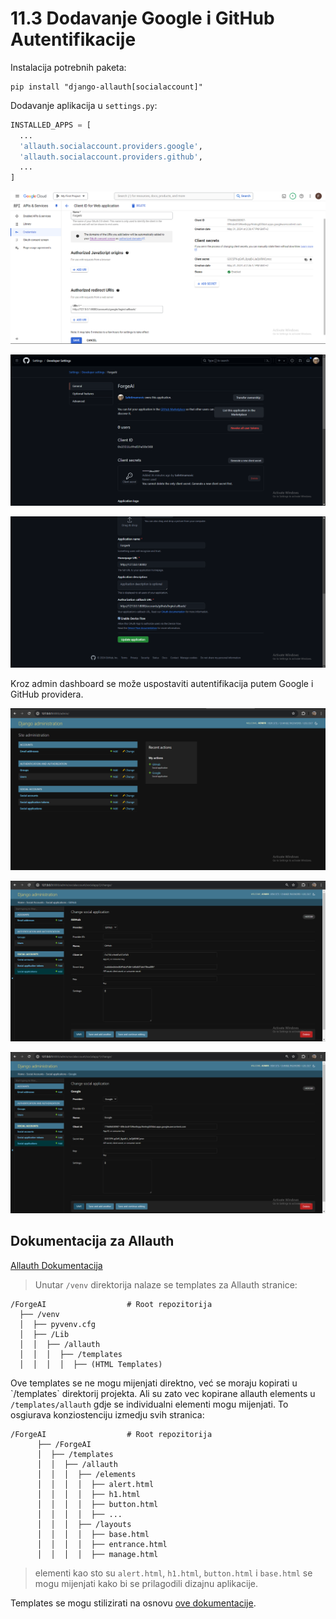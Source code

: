 # 11.3 Dodavanje Google i GitHub Autentifikacije

Instalacija potrebnih paketa:
```shell
pip install "django-allauth[socialaccount]"
```

Dodavanje aplikacija u `settings.py`:
```python
INSTALLED_APPS = [
  ...
  'allauth.socialaccount.providers.google',
  'allauth.socialaccount.providers.github',
  ...
]
```

![](../../images/Auth/auth_1.png)

![](../../images/Auth/auth_2.png)

![](../../images/Auth/auth_3.png)

Kroz admin dashboard se može uspostaviti autentifikacija putem Google i GitHub providera.

![](../../images/Auth/auth_4.png)

![](../../images/Auth/auth_5.png)

![](../../images/Auth/auth_6.png)

## Dokumentacija za Allauth

[Allauth Dokumentacija](https://docs.allauth.org/en/dev/socialaccount/index.html)

> Unutar `/venv` direktorija nalaze se templates za Allauth stranice:
```
/ForgeAI                  # Root repozitorija
  ├── /venv
  │  ├── pyvenv.cfg
  │  ├── /Lib
  │  │  ├── /allauth
  │  │  │  ├── /templates
  │  │  │  │  ├── (HTML Templates)
```
<warning>
    Ove templates se ne mogu mijenjati direktno, već se moraju kopirati u `/templates` direktorij projekta.
</warning>
<note>
    Ali su zato vec kopirane allauth elements u <code>/templates/allauth</code> gdje se individualni elementi mogu mijenjati.
    To osgiurava konziostenciju izmedju svih stranica:
</note>

```
/ForgeAI                  # Root repozitorija
      ├── /ForgeAI 
      │  ├── /templates
      │  │  ├── /allauth
      │  │  │  ├── /elements
      │  │  │  │  ├── alert.html
      │  │  │  │  ├── h1.html
      │  │  │  │  ├── button.html
      │  │  │  │  ├── ...
      │  │  │  ├── /layouts
      │  │  │  │  ├── base.html
      │  │  │  │  ├── entrance.html
      │  │  │  │  ├── manage.html
```

>elementi kao sto su `alert.html`, `h1.html`, `button.html` i `base.html` se mogu mijenjati kako bi se prilagodili dizajnu aplikacije.

Templates se mogu stilizirati na osnovu [ove dokumentacije](https://docs.allauth.org/en/latest/common/templates.html).

